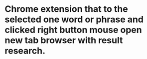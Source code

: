 
# Chrome extension that to the selected one word or phrase and clicked right button mouse open new tab browser with result research. 